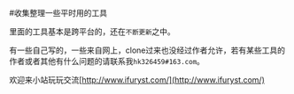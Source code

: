 #收集整理一些平时用的工具

里面的工具基本是跨平台的，还在`不断更新`之中。

有一些自己写的，一些来自网上，clone过来也没经过作者允许，若有某些工具的作者或者其他有什么问题的请联系我`hk326459#163.com`。

欢迎来小站玩玩交流[http://www.ifuryst.com/](http://www.ifuryst.com/)